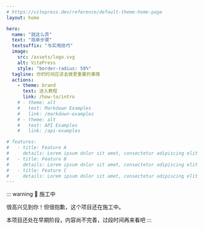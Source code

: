 ```yaml
---
# https://vitepress.dev/reference/default-theme-home-page
layout: home

hero:
  name: "就这么弄"
  text: "简单步骤"
  textsuffix: "与实用技巧"
  image:
    src: /assets/logo.svg
    alt: VitePress
    style: "border-radius: 50%"
  tagline: 你的时间应该去做更重要的事情
  actions:
    - theme: brand
      text: 进入教程
      link: /how-to/intro
    # - theme: alt
    #   text: Markdown Examples
    #   link: /markdown-examples
    # - theme: alt
    #   text: API Examples
    #   link: /api-examples

# features:
#   - title: Feature A
#     details: Lorem ipsum dolor sit amet, consectetur adipiscing elit
#   - title: Feature B
#     details: Lorem ipsum dolor sit amet, consectetur adipiscing elit
#   - title: Feature C
#     details: Lorem ipsum dolor sit amet, consectetur adipiscing elit
---
```


<Home />

::: warning 🚧 施工中

很高兴见到你！但很抱歉，这个项目还在施工中。

本项目还处在早期阶段，内容尚不完善，过段时间再来看吧
:::